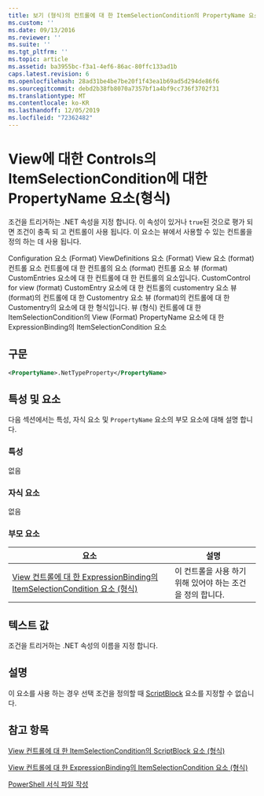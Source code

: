 ```yaml
---
title: 보기 (형식)의 컨트롤에 대 한 ItemSelectionCondition의 PropertyName 요소 | Microsoft Docs
ms.custom: ''
ms.date: 09/13/2016
ms.reviewer: ''
ms.suite: ''
ms.tgt_pltfrm: ''
ms.topic: article
ms.assetid: ba3955bc-f3a1-4ef6-86ac-80ffc133ad1b
caps.latest.revision: 6
ms.openlocfilehash: 28ad31be4be7be20f1f43ea1b69ad5d294de86f6
ms.sourcegitcommit: debd2b38fb8070a7357bf1a4bf9cc736f3702f31
ms.translationtype: MT
ms.contentlocale: ko-KR
ms.lasthandoff: 12/05/2019
ms.locfileid: "72362482"
---
```

# <a name="propertyname-element-for-itemselectioncondition-for-controls-for-view-format"></a>View에 대한 Controls의 ItemSelectionCondition에 대한 PropertyName 요소(형식)

조건을 트리거하는 .NET 속성을 지정 합니다. 이 속성이 있거나 `true`된 것으로 평가 되 면 조건이 충족 되 고 컨트롤이 사용 됩니다. 이 요소는 뷰에서 사용할 수 있는 컨트롤을 정의 하는 데 사용 됩니다.

Configuration 요소 (Format) ViewDefinitions 요소 (Format) View 요소 (format) 컨트롤 요소 컨트롤에 대 한 컨트롤의 요소 (format) 컨트롤 요소 뷰 (format) CustomEntries 요소에 대 한 컨트롤에 대 한 컨트롤의 요소입니다. CustomControl for view (format) CustomEntry 요소에 대 한 컨트롤의 customentry 요소 뷰 (format)의 컨트롤에 대 한 Customentry 요소 뷰 (format)의 컨트롤에 대 한 Customentry의 요소에 대 한 형식입니다. 뷰 (형식) 컨트롤에 대 한 ItemSelectionCondition의 View (Format) PropertyName 요소에 대 한 ExpressionBinding의 ItemSelectionCondition 요소

## <a name="syntax"></a>구문

```xml
<PropertyName>.NetTypeProperty</PropertyName>
```

## <a name="attributes-and-elements"></a>특성 및 요소

다음 섹션에서는 특성, 자식 요소 및 `PropertyName` 요소의 부모 요소에 대해 설명 합니다.

### <a name="attributes"></a>특성

없음

### <a name="child-elements"></a>자식 요소

없음

### <a name="parent-elements"></a>부모 요소

|요소|설명|
|-------------|-----------------|
|[View 컨트롤에 대 한 ExpressionBinding의 ItemSelectionCondition 요소 (형식)](./itemselectioncondition-element-for-expressionbinding-for-controls-for-view-format.md)|이 컨트롤을 사용 하기 위해 있어야 하는 조건을 정의 합니다.|

## <a name="text-value"></a>텍스트 값

조건을 트리거하는 .NET 속성의 이름을 지정 합니다.

## <a name="remarks"></a>설명

이 요소를 사용 하는 경우 선택 조건을 정의할 때 [ScriptBlock](./scriptblock-element-for-itemselectioncondition-for-controls-for-view-format.md) 요소를 지정할 수 없습니다.

## <a name="see-also"></a>참고 항목

[View 컨트롤에 대 한 ItemSelectionCondition의 ScriptBlock 요소 (형식)](./scriptblock-element-for-itemselectioncondition-for-controls-for-view-format.md)

[View 컨트롤에 대 한 ExpressionBinding의 ItemSelectionCondition 요소 (형식)](./itemselectioncondition-element-for-expressionbinding-for-controls-for-view-format.md)

[PowerShell 서식 파일 작성](./writing-a-powershell-formatting-file.md)
